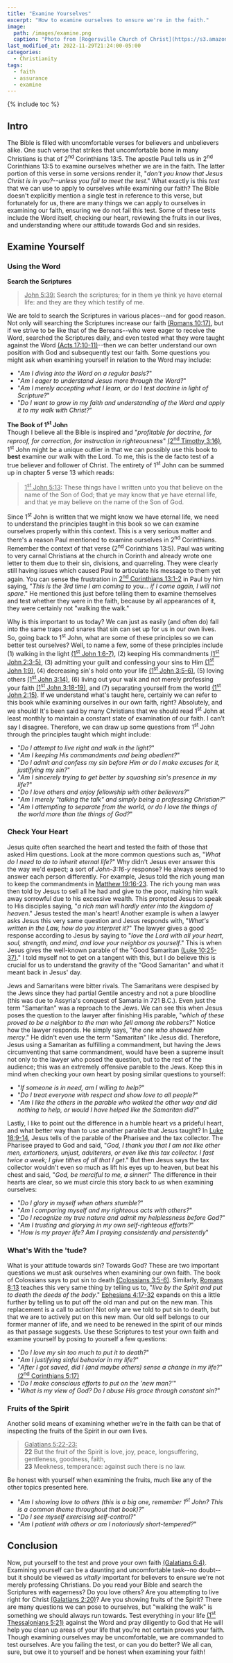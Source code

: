 ```yaml
---
title: "Examine Yourselves"
excerpt: "How to examine ourselves to ensure we're in the faith."
image: 
  path: /images/examine.png
  caption: "Photo from [Rogersville Church of Christ](https://s3.amazonaws.com/rogersvilleal.church.of.christ/wp-content/uploads/2020/11/rogersville-am3.png)"
last_modified_at: 2022-11-29T21:24:00-05:00
categories:
  - Christianity
tags: 
  - faith
  - assurance
  - examine
---
```


{% include toc %}

## Intro
The Bible is filled with uncomfortable verses for believers and unbelievers alike. One such verse that strikes that uncomfortable bone in many Christians is that of 2<sup>nd</sup> Corinthians 13:5. The apostle Paul tells us in 2<sup>nd</sup> Corinthians 13:5 to examine ourselves whether we are in the faith. The latter portion of this verse in some versions render it, "*don't you know that Jesus Christ is in you?--unless you fail to meet the test*." What exactly is this *test* that we can use to apply to ourselves while examining our faith? The Bible doesn't explicitly mention a single test in reference to this verse, but fortunately for us, there are many things we can apply to ourselves in examining our faith, ensuring we do not fail this test. Some of these tests include the Word itself, checking our heart, reviewing the fruits in our lives, and understanding where our attitude towards God and sin resides. 

## Examine Yourself
### Using the Word
**Search the Scriptures**<br>
> <u>John 5:39:</u> Search the scriptures; for in them ye think ye have eternal life: and they are they which testify of me.

We are told to search the Scriptures in various places--and for good reason. Not only will searching the Scriptures increase our faith [(Romans 10:17)](https://www.biblegateway.com/passage/?search=Romans%2010%3A17&version=KJV), but if we strive to be like that of the Bereans--who were eager to receive the Word, searched the Scriptures daily, and even tested what they were taught against the Word [(Acts 17:10-11)](https://www.biblegateway.com/passage/?search=Acts+17%3A10-11&version=ESV)--then we can better understand our own position with God and subsequently test our faith. Some questions you might ask when examining yourself in relation to the Word may include: 

* "*Am I diving into the Word on a regular basis?*" 
* "*Am I eager to understand Jesus more through the Word?*"
* "*Am I merely accepting what I learn, or do I test doctrine in light of Scripture?*"
* "*Do I want to grow in my faith and understanding of the Word and apply it to my walk with Christ?*" 

**The Book of 1<sup>st</sup> John**<br>
Though I believe all the Bible is inspired and "*profitable for doctrine, for reproof, for correction, for instruction in righteousness*" [(2<sup>nd</sup> Timothy 3:16)](https://www.biblegateway.com/passage/?search=2%20Timothy%203%3A16&version=KJV), 1<sup>st</sup> John might be a unique outlier in that we can possibly use this book to **best** examine our walk with the Lord. To me, this is the de facto test of a true believer and follower of Christ. The entirety of 1<sup>st</sup> John can be summed up in chapter 5 verse 13 which reads:

> <u>1<sup>st</sup> John 5:13</u>: These things have I written unto you that believe on the name of the Son of God; that ye may know that ye have eternal life, and that ye may believe on the name of the Son of God.

Since 1<sup>st</sup> John is written that we might know we have eternal life, we need to understand the principles taught in this book so we can examine ourselves properly within this context. This is a very serious matter and there's a reason Paul mentioned to examine ourselves in 2<sup>nd</sup> Corinthians. Remember the context of that verse (2<sup>nd</sup> Corinthians 13:5). Paul was writing to very carnal Christians at the church in Corinth and already wrote one letter to them due to their sin, divisions, and quarreling. They were clearly still having issues which caused Paul to articulate his message to them yet again. You can sense the frustration in [2<sup>nd</sup> Corinthians 13:1-2](https://www.biblegateway.com/passage/?search=2+corinthians+13%3A1-2&version=KJV) in Paul by him saying, "*This is the 3rd time I am coming to you... if I come again, I will not spare*." He mentioned this just before telling them to examine themselves and test whether they were in the faith, because by all appearances of it, they were certainly not "walking the walk." 

Why is this important to us today? We can just as easily (and often do) fall into the same traps and snares that sin can set up for us in our own lives. So, going back to 1<sup>st</sup> John, what are some of these principles so we can better test ourselves? Well, to name a few, some of these principles include (1) walking in the light [(1<sup>st</sup> John 1:6-7)](https://www.biblegateway.com/passage/?search=1+john+1%3A6-7&version=KJV), (2) keeping His commandments [(1<sup>st</sup> John 2:3-5)](https://www.biblegateway.com/passage/?search=1+john+2%3A3-5&version=KJV), (3) admitting your guilt and confessing your sins to Him [(1<sup>st</sup> John 1:9)](https://www.biblegateway.com/passage/?search=1+john+1%3A9&version=KJV), (4) decreasing sin's hold onto your life [(1<sup>st</sup> John 3:5-6)](https://www.biblegateway.com/passage/?search=1+john+3%3A5-6&version=KJV), (5) loving others [(1<sup>st</sup> John 3:14)](https://www.biblegateway.com/passage/?search=1+john+3%3A14&version=KJV), (6) living out your walk and not merely professing your faith [(1<sup>st</sup> John 3:18-19)](https://www.biblegateway.com/passage/?search=1+john+3%3A18-19&version=KJV), and (7) separating yourself from the world [(1<sup>st</sup> John 2:15)](https://www.biblegateway.com/passage/?search=1+john+2%3A15&version=KJV). If we understand what's taught here, certainly we can refer to this book while examining ourselves in our own faith, right? Absolutely, and we should! It's been said by many Christians that we should read 1<sup>st</sup> John at least monthly to maintain a constant state of examination of our faith. I can't say I disagree. Therefore, we can draw up some questions from 1<sup>st</sup> John through the principles taught which might include:

* "*Do I attempt to live right and walk in the light?*"
* "*Am I keeping His commandments and being obedient?*"
* "*Do I admit and confess my sin before Him or do I make excuses for it, justifying my sin?*"
* "*Am I sincerely trying to get better by squashing sin's presence in my life?*"
* "*Do I love others and enjoy fellowship with other believers?*"
* "*Am I merely "talking the talk" and simply being a professing Christian?*"
* "*Am I attempting to separate from the world, or do I love the things of the world more than the things of God?*"

### Check Your Heart
Jesus quite often searched the heart and tested the faith of those that asked Him questions. Look at the more common questions such as, "*What do I need to do to inherit eternal life?*" Why didn't Jesus ever answer this the way we'd expect; a sort of *John-3:16-y* response? He always seemed to answer each person differently. For example, Jesus told the rich young man to keep the commandments in [Matthew 19:16-23](https://www.biblegateway.com/passage/?search=Matthew+19%3A16-23&version=ESV). The rich young man was then told by Jesus to sell all he had and give to the poor, making him walk away sorrowful due to his excessive wealth. This prompted Jesus to speak to His disciples saying, "*a rich man will hardly enter into the kingdom of heaven*." Jesus tested the man's heart! Another example is when a lawyer asks Jesus this very same question and Jesus responds with, "*What's written in the Law, how do you interpret it?*" The lawyer gives a good response according to Jesus by saying to "*love the Lord with all your heart, soul, strength, and mind, and love your neighbor as yourself*." This is when Jesus gives the well-known parable of the "Good Samaritan [(Luke 10:25-37)](https://www.biblegateway.com/passage/?search=Luke+10%3A25-37&version=ESV)." I told myself not to get on a tangent with this, but I do believe this is crucial for us to understand the gravity of the "Good Samaritan" and what it meant back in Jesus' day.

Jews and Samaritans were bitter rivals. The Samaritans were despised by the Jews since they had partial Gentile ancestry and not a pure bloodline (this was due to Assyria's conquest of Samaria in 721 B.C.). Even just the term "Samaritan" was a reproach to the Jews. We can see this when Jesus poses the question to the lawyer after finishing His parable, "*which of these proved to be a neighbor to the man who fell among the robbers?*" Notice how the lawyer responds. He simply says, "*the one who showed him mercy*." He didn't even use the term "Samaritan" like Jesus did. Therefore, Jesus using a Samaritan as fulfilling a commandment, but having the Jews circumventing that same commandment, would have been a supreme insult not only to the lawyer who posed the question, but to the rest of the audience; this was an extremely offensive parable to the Jews. Keep this in mind when checking your own heart by posing similar questions to yourself:

* "*If someone is in need, am I willing to help?*"
* "*Do I treat everyone with respect and show love to all people?*"
* "*Am I like the others in the parable who walked the other way and did nothing to help, or would I have helped like the Samaritan did?*"

Lastly, I like to point out the difference in a humble heart vs a prideful heart, and what better way than to use another parable that Jesus taught? In [Luke 18:9-14](https://www.biblegateway.com/passage/?search=Luke%2018%3A9-14&version=ESV), Jesus tells of the parable of the Pharisee and the tax collector. The Pharisee prayed to God and said, "*God, I thank you that I am not like other men, extortioners, unjust, adulterers, or even like this tax collector. I fast twice a week; I give tithes of all that I get*." But then Jesus says the tax collector wouldn't even so much as lift his eyes up to heaven, but beat his chest and said, "*God, be merciful to me, a sinner!*" The difference in their hearts are clear, so we must circle this story back to *us* when examining ourselves:

* "*Do I glory in myself when others stumble?*"
* "*Am I comparing myself and my righteous acts with others?*"
* "*Do I recognize my true nature and admit my helplessness before God?*"
* "*Am I trusting and glorying in my own self-righteous efforts?*"
* "*How is my prayer life? Am I praying consistently and persistently*"

### What's With the 'tude?
What is your attitude towards sin? Towards God? These are two important questions we must ask ourselves when examining our own faith. The book of Colossians says to put sin to death [(Colossians 3:5-6)](https://www.biblegateway.com/passage/?search=colossians+3%3A5-6&version=ESV). Similarly, [Romans 8:13](https://www.biblegateway.com/passage/?search=romans+8%3A13&version=ESV) teaches this very same thing by telling us to, "*live by the Spirit and put to death the deeds of the body*." [Ephesians 4:17-32](https://www.biblegateway.com/passage/?search=ephesians+4%3A17-32&version=ESV) expands on this a little further by telling us to put off the old man and put on the new man. This replacement is a call to action! Not only are we told to put sin to death, but that we are to actively put on this new man. Our old self belongs to our former manner of life, and we need to be renewed in the spirit of our minds as that passage suggests. Use these Scriptures to test your own faith and examine yourself by posing to yourself a few questions:

* "*Do I love my sin too much to put it to death?*"
* "*Am I justifying sinful behavior in my life?*"
* "*After I got saved, did I (and maybe others) sense a change in my life?*" [(2<sup>nd</sup> Corinthians 5:17)](https://www.biblegateway.com/passage/?search=2%20Corinthians%205%3A17&version=KJV)
* "*Do I make conscious efforts to put on the 'new man?'*"
* "*What is my view of God? Do I abuse His grace through constant sin?*"

### Fruits of the Spirit
Another solid means of examining whether we're in the faith can be that of inspecting the fruits of the Spirit in our own lives.

> <u>Galatians 5:22-23:</u><br>
> **22** But the fruit of the Spirit is love, joy, peace, longsuffering, gentleness, goodness, faith,<br>
> **23** Meekness, temperance: against such there is no law.

Be honest with yourself when examining the fruits, much like any of the other topics presented here.

* "*Am I showing love to others (this is a big one, remember 1<sup>st</sup> John? This is a common theme throughout that book)?*"
* "*Do I see myself exercising self-control?*"
* "*Am I patient with others or am I notoriously short-tempered?*"

## Conclusion
Now, put yourself to the test and prove your own faith [(Galatians 6:4)](https://www.biblegateway.com/passage/?search=galatians+6%3A4&version=KJV). Examining yourself can be a daunting and uncomfortable task--no doubt--but it should be viewed as *vitally* important for believers to ensure we're not merely professing Christians. Do you read your Bible and search the Scriptures with eagerness? Do you love others? Are you attempting to live right for Christ [(Galatians 2:20)](https://www.biblegateway.com/passage/?search=Galatians%202%3A20&version=ESV)? Are you showing fruits of the Spirit? There are many questions we can pose to ourselves, but "walking the walk" is something we should always run towards. Test everything in your life [(1<sup>st</sup> Thessalonians 5:21)](https://www.biblegateway.com/passage/?search=1%20Thessalonians%205%3A21&version=ESV) against the Word and pray diligently to God that He will help you clean up areas of your life that you're not certain proves your faith. Though examining ourselves may be uncomfortable, we are commanded to test ourselves. Are you failing the test, or can you do better? We all can, sure, but owe it to yourself and be honest when examining your faith!  
